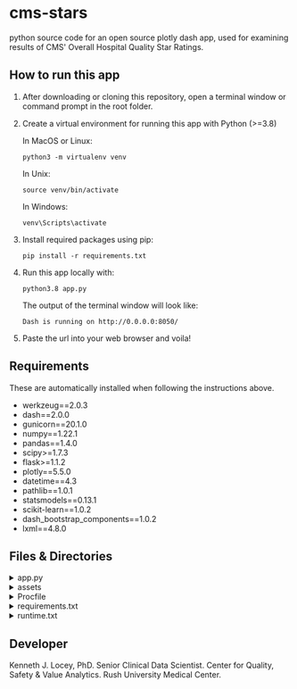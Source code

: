 # cms-stars
python source code for an open source plotly dash app, used for examining results of CMS' Overall Hospital Quality Star Ratings.

## How to run this app

1. After downloading or cloning this repository, open a terminal window or command prompt in the root folder.

2. Create a virtual environment for running this app with Python (>=3.8)

	In MacOS or Linux:
	  
	```
	python3 -m virtualenv venv
	
	```
	In Unix:
	
	```
	source venv/bin/activate
	
	```
	In Windows: 
	
	```
	venv\Scripts\activate
	```
3. Install required packages using pip:

	```
	pip install -r requirements.txt
	```

4. Run this app locally with:

	```
	python3.8 app.py
	```

	The output of the terminal window will look like:

	```
	Dash is running on http://0.0.0.0:8050/
	```
	
5. Paste the url into your web browser and voila!

## Requirements
These are automatically installed when following the instructions above.

* werkzeug==2.0.3
* dash==2.0.0
* gunicorn==20.1.0
* numpy==1.22.1
* pandas==1.4.0
* scipy>=1.7.3
* flask>=1.1.2
* plotly==5.5.0
* datetime==4.3
* pathlib==1.0.1
* statsmodels==0.13.1
* scikit-learn==1.0.2
* dash_bootstrap_components==1.0.2
* lxml==4.8.0

## Files & Directories

<details><summary>app.py</summary>	
The primary file for running the application. This file contains the entirety of source code for the app as well as many comments to explain the application's functionality.
</details>

<details><summary>assets</summary>
Files in this directory are used by the application to format its interface or are used as images in this README file. All files except `RUSH_full_color.jpg` were obtained from another open source Plotly Dash app (https://github.com/plotly/dash-sample-apps/tree/main/apps/dash-clinical-analytics/assets.): `Acumin-BdPro.otf`, `base.css`, `clinical-analytics.css`, - `plotly_logo.png`- `resizing.js`


- `Acumin-BdPro.otf`: An OpenType font file used by the application. 
- `base.css` A cascading style sheets (CSS) used by the application. CSS is a stylesheet language used to describe the presentation of a document written in HTML or XML.
- `clinical-analytics.css` An additional css file.
- `plotly_logo.png`
- `RUSH_full_color.jpg`
- `images_for_README`: A directory containing png files used in this README document.
</details>

<details><summary>Procfile</summary>	
This extensionless file is necessary for deployment on Heroku, and essentially tells Heroku how to handle web processes using the gunicorn server. The file contains a single line with the following: `web: gunicorn app:server`
</details>

<details><summary>requirements.txt</summary>		
This file lists all of the software libraries needed for the app to run. When deploying the app on Heroku, this file is used to set up the server with the libraries necessary for running the application. When used locally, this file tells pip which libraries need to be installed (i.e., `pip install -r requirements.txt`).
</details>

<details><summary>runtime.txt</summary>
This file is used when setting up the app to run on an online Heroku server. It contains a single line: `python-3.8.12, indicating the version of python to use. 
</details>

## Developer 
Kenneth J. Locey, PhD. Senior Clinical Data Scientist. Center for Quality, Safety & Value Analytics. Rush University Medical Center.
